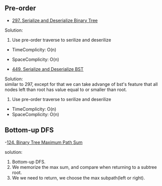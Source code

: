 ## Pre-order

- [297. Serialize and Deserialize Binary Tree](https://leetcode.com/problems/serialize-and-deserialize-binary-tree/)

Solution:<br>
1. Use pre-order traverse to serilize and deserilize

- TimeComplicity: O(n)
- SpaceComplicity: O(n)


- [449. Serialize and Deserialize BST](https://leetcode.com/problems/serialize-and-deserialize-bst/)

Solution:<br>
similar to 297, except for that we can take advange of bst's feature that all nodes left than root has value equal to or smaller than root.
1. Use pre-order traverse to serilize and deserilize

- TimeComplicity: O(n)
- SpaceComplicity: O(n)

## Bottom-up DFS

-[124. Binary Tree Maximum Path Sum](https://leetcode.com/problems/binary-tree-maximum-path-sum/)

solution:

1. Bottom-up DFS.
2. We memorize the max sum, and compare when returning to a subtree root.
3. We we need to return, we choose the max subpath(left or right).
